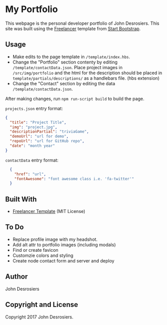 # My Portfolio
This webpage is the personal developer portfolio of John Desrosiers. This site was built using the [Freelancer](https://startbootstrap.com/template-overviews/freelancer/) template from [Start Bootstrap](https://startbootstrap.com/).

## Usage
* Make edits to the page template in `/template/index.hbs`.
* Change the "Portfolio" section contenty by editing `/template/contactData.json`. Place project images in `/src/img/portfolio` and the html for the description should be placed in `template/partials/descriptions/` as a handlebars file. (hbs extension)
* Change the "Contact" section by editing the data `/template/contactData.json`.

After making changes, run `npm run-script build` to build the page.

`projects.json` entry format:
```json
{
  "title": "Project Title",
  "img": "project.jpg",
  "descriptionPartial": "triviaGame",
  "demoUrl": "url for demo",
  "repoUrl": "url for GitHub repo",
  "date": "month year"
}
```

`contactData` entry format:
```json
  { 
    "href": "url",
    "fontAwesome": "font awesome class i.e. 'fa-twitter'"
  }
```

## Built With
* [Freelancer Template](https://startbootstrap.com/template-overviews/freelancer/) (MIT License)

## To Do
* Replace profile image with my headshot.
* Add alt attr to portfolio images (including modals)
* Find or create favicon
* Customzie colors and styling
* Create node contact form and server and deploy

## Author
John Desrosiers

## Copyright and License
Copyright 2017 John Desrosiers.
